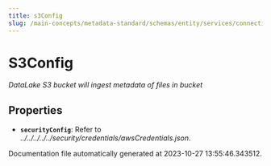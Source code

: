```yaml
---
title: s3Config
slug: /main-concepts/metadata-standard/schemas/entity/services/connections/database/datalake/s3config
---
```


# S3Config

*DataLake S3 bucket will ingest metadata of files in bucket*

## Properties

- **`securityConfig`**: Refer to *../../../../../security/credentials/awsCredentials.json*.


Documentation file automatically generated at 2023-10-27 13:55:46.343512.
